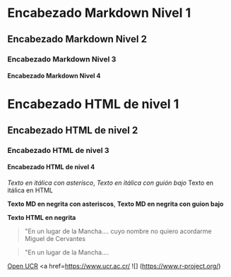 # Encabezado Markdown Nivel 1
## Encabezado Markdown Nivel 2
### Encabezado Markdown Nivel 3
#### Encabezado Markdown Nivel 4

<h1>Encabezado HTML de nivel 1 </h1>
<h2>Encabezado HTML de nivel 2 </h2>
<h3>Encabezado HTML de nivel 3 </h3>
<h4>Encabezado HTML de nivel 4 </h4>

*Texto en itálica con asterisco*, _Texto en itálica con guión bajo_
<en> Texto en itálica en HTML</en>

**Texto MD en negrita con asteriscos**, __Texto MD en negrita con guion bajo__
  
<strong>Texto HTML en negrita </strong>
  
  >"En un lugar de la Mancha.... 
  >cuyo nombre no quiero acordarme
  Miguel de Cervantes 
    
  <blockquote>"En un lugar de la Mancha....  </blockquote
  
  [Open UCR](https://www.ucr.ac.cr/) 
  <a href=https://www.ucr.ac.cr/ 
![] (https://www.r-project.org/)

